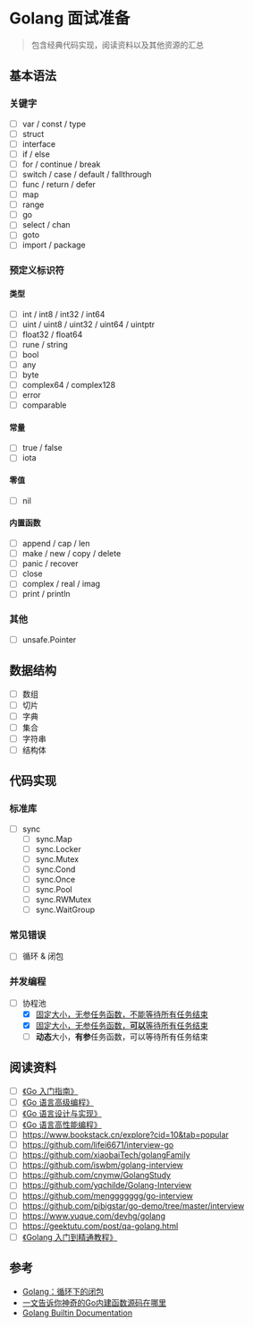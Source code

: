 # Golang 面试准备
> 包含经典代码实现，阅读资料以及其他资源的汇总

## 基本语法
### 关键字
+ [ ] var / const / type
+ [ ] struct
+ [ ] interface
+ [ ] if / else
+ [ ] for / continue / break
+ [ ] switch / case / default / fallthrough
+ [ ] func / return / defer
+ [ ] map
+ [ ] range
+ [ ] go
+ [ ] select / chan
+ [ ] goto
+ [ ] import / package

### 预定义标识符
#### 类型
+ [ ] int / int8 / int32 / int64
+ [ ] uint / uint8 / uint32 / uint64 / uintptr
+ [ ] float32 / float64
+ [ ] rune / string
+ [ ] bool
+ [ ] any
+ [ ] byte
+ [ ] complex64 / complex128
+ [ ] error
+ [ ] comparable

#### 常量
+ [ ] true / false
+ [ ] iota

#### 零值
+ [ ] nil

#### 内置函数
+ [ ] append / cap / len
+ [ ] make / new / copy / delete
+ [ ] panic / recover
+ [ ] close
+ [ ] complex / real / imag
+ [ ] print / println

### 其他
+ [ ] unsafe.Pointer

## 数据结构
+ [ ] 数组
+ [ ] 切片
+ [ ] 字典
+ [ ] 集合
+ [ ] 字符串
+ [ ] 结构体

## 代码实现
### 标准库
+ [ ] sync
  + [ ] sync.Map
  + [ ] sync.Locker
  + [ ] sync.Mutex
  + [ ] sync.Cond
  + [ ] sync.Once
  + [ ] sync.Pool
  + [ ] sync.RWMutex
  + [ ] sync.WaitGroup

### 常见错误
+ [ ] 循环 & 闭包

### 并发编程
+ [ ] 协程池
  + [x] [固定大小，无参任务函数，不能等待所有任务结束](./concurrent/pool/pool.go)
  + [x] [固定大小，无参任务函数，**可以**等待所有任务结束](./concurrent/pool2/pool.go)
  + [ ] **动态**大小，**有参**任务函数，可以等待所有任务结束

## 阅读资料
+ [ ] [《Go 入门指南》](https://github.com/unknwon/the-way-to-go_ZH_CN)
+ [ ] [《Go 语言高级编程》](https://chai2010.cn/advanced-go-programming-book/)
+ [ ] [《Go 语言设计与实现》](https://draveness.me/golang/)
+ [ ] [《Go 语言高性能编程》](https://geektutu.com/post/high-performance-go.html)
+ [ ] https://www.bookstack.cn/explore?cid=10&tab=popular
+ [ ] https://github.com/lifei6671/interview-go
+ [ ] https://github.com/xiaobaiTech/golangFamily
+ [ ] https://github.com/iswbm/golang-interview
+ [ ] https://github.com/cnymw/GolangStudy
+ [ ] https://github.com/yqchilde/Golang-Interview
+ [ ] https://github.com/menggggggg/go-interview
+ [ ] https://github.com/pibigstar/go-demo/tree/master/interview
+ [ ] https://www.yuque.com/devhg/golang
+ [ ] https://geektutu.com/post/qa-golang.html
+ [ ] [《Golang 入门到精通教程》](https://geekr.dev/golang-tutorial)

## 参考
+ [Golang：循环下的闭包](https://studygolang.com/articles/14696)
+ [一文告诉你神奇的Go内建函数源码在哪里](https://tonybai.com/2020/12/17/where-is-the-source-of-builtin-functions/)
+ [Golang Builtin Documentation](https://pkg.go.dev/builtin)